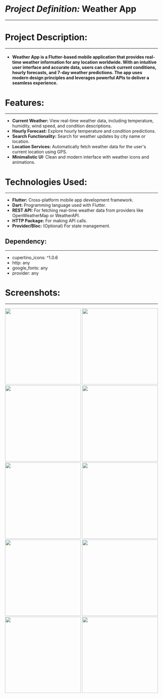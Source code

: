 # ***Project Definition:***  Weather App
<hr>

# Project Description:
<hr>

* #### Weather App is a Flutter-based mobile application that provides real-time weather information for any location worldwide. With an intuitive user interface and accurate data, users can check current conditions, hourly forecasts, and 7-day weather predictions. The app uses modern design principles and leverages powerful APIs to deliver a seamless experience.

# Features:
<hr>

* **Current Weather:** View real-time weather data, including temperature, humidity, wind speed, and condition descriptions.
* **Hourly Forecast:** Explore hourly temperature and condition predictions.
* **Search Functionality:** Search for weather updates by city name or location.
* **Location Services:** Automatically fetch weather data for the user's current location using GPS.
* **Minimalistic UI:** Clean and modern interface with weather icons and animations.



# Technologies Used:
<hr>

- **Flutter:** Cross-platform mobile app development framework.
- **Dart:** Programming language used with Flutter.
- **REST API:** For fetching real-time weather data from providers like OpenWeatherMap or WeatherAPI.
- **HTTP Package:** For making API calls.
- **Provider/Bloc:** (Optional) For state management.

## Dependency:
<hr>

-   cupertino_icons: ^1.0.6
-   http: any
-   google_fonts: any
-   provider: any

# Screenshots:
<hr>

<img src="https://github.com/user-attachments/assets/9aae747a-0fdd-4bca-9bcc-995ab1112221" width=250px>
<img src="https://github.com/user-attachments/assets/d4dc73b1-fb13-4668-95a7-6e3da982f8e0" width=250px>
<img src="https://github.com/user-attachments/assets/fec03f0c-3c66-4c42-8b38-31a9e3147508" width=250px>
<img src="https://github.com/user-attachments/assets/e7f935fe-3648-4b2e-bd59-7c01c8cffa6e" width=250px>
<img src="https://github.com/user-attachments/assets/b65a0ac3-f279-4dd4-8e5d-d4a58280a21b" width=250px>
<img src="https://github.com/user-attachments/assets/c0fb1932-9083-49a7-9aa9-ccb1a06c859b" width=250px>
<img src="https://github.com/user-attachments/assets/35f79b84-6b83-42c7-ba1e-0339331a8767" width=250px>
<img src="https://github.com/user-attachments/assets/007b598d-e7a1-4501-86c2-c68a8019e156" width=250px>
<img src="https://github.com/user-attachments/assets/066858e2-fd01-4e7a-bfdc-fa24257c9676" width=250px>
<img src="https://github.com/user-attachments/assets/32caeae2-931c-459e-96d5-1eb43e5a4881" width=250px>
